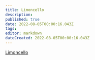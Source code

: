 ```yaml
---
title: Limoncello
description: 
published: true
date: 2022-08-05T00:00:16.043Z
tags: 
editor: markdown
dateCreated: 2022-08-05T00:00:16.043Z
---
```


[Limoncello](https://www.youtube.com/watch?v=W5C0Qyt44dU)